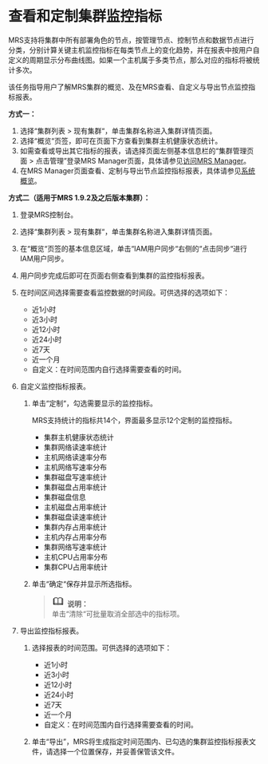 # 查看和定制集群监控指标<a name="ZH-CN_TOPIC_0174470692"></a>

MRS支持将集群中所有部署角色的节点，按管理节点、控制节点和数据节点进行分类，分别计算关键主机监控指标在每类节点上的变化趋势，并在报表中按用户自定义的周期显示分布曲线图。如果一个主机属于多类节点，那么对应的指标将被统计多次。

该任务指导用户了解MRS集群的概览、及在MRS查看、自定义与导出节点监控指标报表。

**方式一：**

1.  选择“集群列表 \> 现有集群“，单击集群名称进入集群详情页面。
2.  选择“概览“页签，即可在页面下方查看到集群主机健康状态统计。
3.  如需查看或导出其它指标的报表，请选择页面左侧基本信息栏的“集群管理页面 \> 点击管理”登录MRS Manager页面，具体请参见[访问MRS Manager](访问MRS-Manager.md)。
4.  在MRS Manager页面查看、定制与导出节点监控指标报表，具体请参见[系统概览](系统概览.md)。

**方式二（适用于MRS 1.9.2及之后版本集群）：**

1.  登录MRS控制台。
2.  选择“集群列表 \> 现有集群“，单击集群名称进入集群详情页面。
3.  在“概览“页签的基本信息区域，单击“IAM用户同步“右侧的“点击同步“进行IAM用户同步。
4.  用户同步完成后即可在页面右侧查看到集群的监控指标报表。
5.  在时间区间选择需要查看监控数据的时间段。可供选择的选项如下：
    -   近1小时
    -   近3小时
    -   近12小时
    -   近24小时
    -   近7天
    -   近一个月
    -   自定义：在时间范围内自行选择需要查看的时间。

6.  自定义监控指标报表。
    1.  单击“定制“，勾选需要显示的监控指标。

        MRS支持统计的指标共14个，界面最多显示12个定制的监控指标。

        -   集群主机健康状态统计
        -   集群网络读速率统计
        -   主机网络读速率分布
        -   主机网络写速率分布
        -   集群磁盘写速率统计
        -   集群磁盘占用率统计
        -   集群磁盘信息
        -   主机磁盘占用率统计
        -   集群磁盘读速率统计
        -   集群内存占用率统计
        -   主机内存占用率分布
        -   集群网络写速率统计
        -   主机CPU占用率分布
        -   集群CPU占用率统计

    2.  单击“确定“保存并显示所选指标。

        >![](public_sys-resources/icon-note.gif) **说明：**   
        >单击“清除“可批量取消全部选中的指标项。  


7.  导出监控指标报表。
    1.  选择报表的时间范围。可供选择的选项如下：
        -   近1小时
        -   近3小时
        -   近12小时
        -   近24小时
        -   近7天
        -   近一个月
        -   自定义：在时间范围内自行选择需要查看的时间。

    2.  单击“导出”，MRS将生成指定时间范围内、已勾选的集群监控指标报表文件，请选择一个位置保存，并妥善保管该文件。


